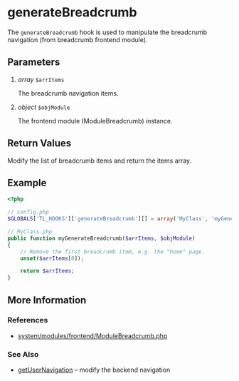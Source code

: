 # generateBreadcrumb


The `generateBreadcrumb` hook is used to manipulate the breadcrumb navigation (from breadcrumb frontend module).


## Parameters 

1. *array* `$arrItems`

	The breadcrumb navigation items.

2. *object* `$objModule`

	The frontend module (ModuleBreadcrumb) instance.


## Return Values 

Modify the list of breadcrumb items and return the items array.


## Example 

```php
<?php

// config.php
$GLOBALS['TL_HOOKS']['generateBreadcrumb'][] = array('MyClass', 'myGenerateBreadcrumb');

// MyClass.php
public function myGenerateBreadcrumb($arrItems, $objModule)
{
	// Remove the first breadcrumb item, e.g. the "home" page.
	unset($arrItems[0]);

	return $arrItems;
}
```


## More Information


### References

- [system/modules/frontend/ModuleBreadcrumb.php](https://github.com/contao/core/blob/2.11.7/system/modules/frontend/ModuleBreadcrumb.php#L222)


### See Also

- [getUserNavigation](getUserNavigation.md) – modify the backend navigation


